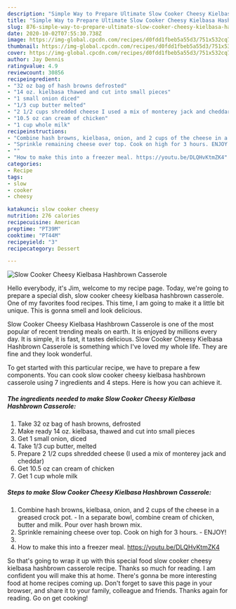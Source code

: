 ```yaml
---
description: "Simple Way to Prepare Ultimate Slow Cooker Cheesy Kielbasa Hashbrown Casserole"
title: "Simple Way to Prepare Ultimate Slow Cooker Cheesy Kielbasa Hashbrown Casserole"
slug: 876-simple-way-to-prepare-ultimate-slow-cooker-cheesy-kielbasa-hashbrown-casserole
date: 2020-10-02T07:55:30.738Z
image: https://img-global.cpcdn.com/recipes/d0fdd1fbeb5a55d3/751x532cq70/slow-cooker-cheesy-kielbasa-hashbrown-casserole-recipe-main-photo.jpg
thumbnail: https://img-global.cpcdn.com/recipes/d0fdd1fbeb5a55d3/751x532cq70/slow-cooker-cheesy-kielbasa-hashbrown-casserole-recipe-main-photo.jpg
cover: https://img-global.cpcdn.com/recipes/d0fdd1fbeb5a55d3/751x532cq70/slow-cooker-cheesy-kielbasa-hashbrown-casserole-recipe-main-photo.jpg
author: Jay Dennis
ratingvalue: 4.9
reviewcount: 30856
recipeingredient:
- "32 oz bag of hash browns defrosted"
- "14 oz. kielbasa thawed and cut into small pieces"
- "1 small onion diced"
- "1/3 cup butter melted"
- "2 1/2 cups shredded cheese I used a mix of monterey jack and cheddar"
- "10.5 oz can cream of chicken"
- "1 cup whole milk"
recipeinstructions:
- "Combine hash browns, kielbasa, onion, and 2 cups of the cheese in a greased crock pot. In a separate bowl, combine cream of chicken, butter and milk. Pour over hash brown mix."
- "Sprinkle remaining cheese over top. Cook on high for 3 hours. ENJOY!"
- ""
- "How to make this into a freezer meal. https://youtu.be/DLQHvKtmZK4"
categories:
- Recipe
tags:
- slow
- cooker
- cheesy

katakunci: slow cooker cheesy 
nutrition: 276 calories
recipecuisine: American
preptime: "PT39M"
cooktime: "PT44M"
recipeyield: "3"
recipecategory: Dessert

---
```



![Slow Cooker Cheesy Kielbasa Hashbrown Casserole](https://img-global.cpcdn.com/recipes/d0fdd1fbeb5a55d3/751x532cq70/slow-cooker-cheesy-kielbasa-hashbrown-casserole-recipe-main-photo.jpg)

Hello everybody, it's Jim, welcome to my recipe page. Today, we're going to prepare a special dish, slow cooker cheesy kielbasa hashbrown casserole. One of my favorites food recipes. This time, I am going to make it a little bit unique. This is gonna smell and look delicious.



Slow Cooker Cheesy Kielbasa Hashbrown Casserole is one of the most popular of recent trending meals on earth. It is enjoyed by millions every day. It is simple, it is fast, it tastes delicious. Slow Cooker Cheesy Kielbasa Hashbrown Casserole is something which I've loved my whole life. They are fine and they look wonderful.


To get started with this particular recipe, we have to prepare a few components. You can cook slow cooker cheesy kielbasa hashbrown casserole using 7 ingredients and 4 steps. Here is how you can achieve it.

<!--inarticleads1-->

##### The ingredients needed to make Slow Cooker Cheesy Kielbasa Hashbrown Casserole:

1. Take 32 oz bag of hash browns, defrosted
1. Make ready 14 oz. kielbasa, thawed and cut into small pieces
1. Get 1 small onion, diced
1. Take 1/3 cup butter, melted
1. Prepare 2 1/2 cups shredded cheese (I used a mix of monterey jack and cheddar)
1. Get 10.5 oz can cream of chicken
1. Get 1 cup whole milk




<!--inarticleads2-->

##### Steps to make Slow Cooker Cheesy Kielbasa Hashbrown Casserole:

1. Combine hash browns, kielbasa, onion, and 2 cups of the cheese in a greased crock pot. - In a separate bowl, combine cream of chicken, butter and milk. Pour over hash brown mix.
1. Sprinkle remaining cheese over top. Cook on high for 3 hours. - ENJOY!
1. 
1. How to make this into a freezer meal. https://youtu.be/DLQHvKtmZK4




So that's going to wrap it up with this special food slow cooker cheesy kielbasa hashbrown casserole recipe. Thanks so much for reading. I am confident you will make this at home. There's gonna be more interesting food at home recipes coming up. Don't forget to save this page in your browser, and share it to your family, colleague and friends. Thanks again for reading. Go on get cooking!
